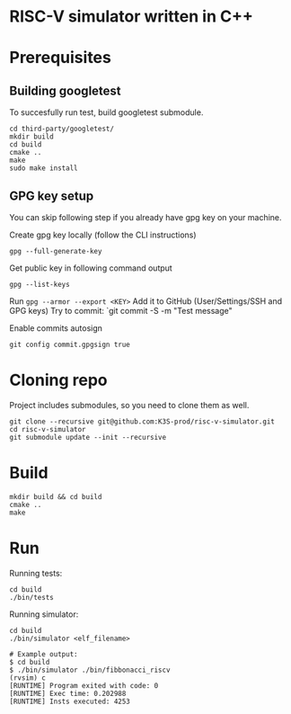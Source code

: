 
# RISC-V simulator written in C++

# Prerequisites
## Building googletest
To succesfully run test, build googletest submodule.
```shell
cd third-party/googletest/
mkdir build
cd build
cmake ..
make
sudo make install
```


## GPG key setup
You can skip following step if you already have gpg key on your machine.

Create gpg key locally (follow the CLI instructions)
```shell
gpg --full-generate-key
```
Get public key in following command output
```shell
gpg --list-keys
```
Run `gpg --armor --export <KEY>`
Add it to GitHub (User/Settings/SSH and GPG keys)
Try to commit: `git commit -S -m "Test message"

Enable commits autosign
```shell
git config commit.gpgsign true
```

# Cloning repo
Project includes submodules, so you need to clone them as well.
```shell
git clone --recursive git@github.com:K3S-prod/risc-v-simulator.git
cd risc-v-simulator
git submodule update --init --recursive
```
# Build
```shell
mkdir build && cd build
cmake ..
make
```

# Run
Running tests:
```shell
cd build
./bin/tests
```

Running simulator:
```shell
cd build
./bin/simulator <elf_filename>

# Example output:
$ cd build
$ ./bin/simulator ./bin/fibbonacci_riscv
(rvsim) c
[RUNTIME] Program exited with code: 0
[RUNTIME] Exec time: 0.202988
[RUNTIME] Insts executed: 4253
```
